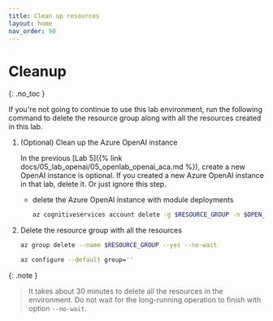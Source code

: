```yaml
---
title: Clean up resources
layout: home
nav_order: 90
---
```


# Cleanup
{: .no_toc }

If you're not going to continue to use this lab environment, run the following command to delete the resource group along with all the resources created in this lab.

1. (Optional) Clean up the Azure OpenAI instance

   In the previous [Lab 5]({% link docs/05_lab_openai/05_openlab_openai_aca.md %}), create a new OpenAI instance is optional. If you created a new Azure OpenAI instance in that lab, delete it. Or just ignore this step.

   - delete the Azure OpenAI instance with module deployments

     ```bash
     az cognitiveservices account delete -g $RESOURCE_GROUP -n $OPEN_AI_SERVICE_NAME
     ```

1. Delete the resource group with all the resources

   ```bash
   az group delete --name $RESOURCE_GROUP --yes --no-wait

   az configure --default group=''
   ```

{: .note }

> It takes about 30 minutes to delete all the resources in the environment. Do not wait for the long-running operation to finish with option `--no-wait`.

